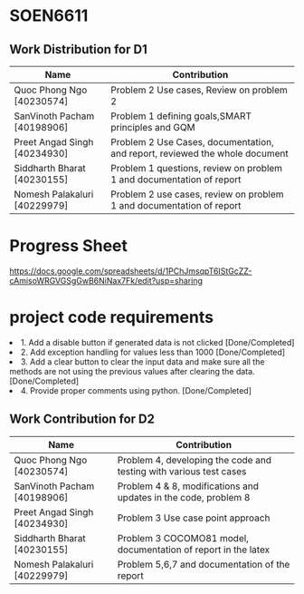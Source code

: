 # SOEN6611

## Work Distribution for D1

| Name | Contribution |
|----------|----------|
| Quoc Phong Ngo [40230574] | Problem 2 Use cases, Review on problem 2 |
| SanVinoth Pacham [40198906] | Problem 1 defining goals,SMART principles and GQM |
|Preet Angad Singh [40234930] | Problem 2 Use Cases, documentation, and report, reviewed the whole document |
| Siddharth Bharat [40230155] | Problem 1 questions, review on problem 1 and documentation of report|
|Nomesh Palakaluri [40229979] | Problem 2 use cases, review on problem 1 and documentation of report |

# Progress Sheet
<a>https://docs.google.com/spreadsheets/d/1PChJmsqpT6IStGcZZ-cAmisoWRGVGSgGwB6NiNax7Fk/edit?usp=sharing</a>

# project code requirements
<li>1. Add a disable button if generated data is not clicked [Done/Completed]</li>
<li>2. Add exception handling for values less than 1000 [Done/Completed]</li>
<li>3. Add a clear button to clear the input data and make sure all the methods are not using the previous values after clearing the data.[Done/Completed] </li>
<li>4. Provide proper comments using python. [Done/Completed] </li>

## Work Contribution for D2

| Name | Contribution |
|----------|----------|
| Quoc Phong Ngo [40230574] | Problem 4, developing the code and testing with various test cases |
| SanVinoth Pacham [40198906] | Problem 4 & 8, modifications and updates in the code, problem 8 |
|Preet Angad Singh [40234930] | Problem 3 Use case point approach |
| Siddharth Bharat [40230155] | Problem 3 COCOMO81 model, documentation of report in the latex|
|Nomesh Palakaluri [40229979] | Problem 5,6,7 and documentation of the report |

